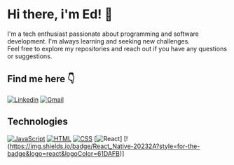 
# Hi there, i'm Ed! 👋
I'm a tech enthusiast passionate about programming and software development. I'm always learning and seeking new challenges.  
Feel free to explore my repositories and reach out if you have any questions or suggestions.
## Find me here 👇
[![Linkedin](https://img.shields.io/badge/LinkedIn-0077B5?style=for-the-badge&logo=linkedin&logoColor=white)](https://www.linkedin.com/in/developeredd/)
[![Gmail](https://img.shields.io/badge/Gmail-D14836?style=for-the-badge&logo=gmail&logoColor=white)](mailto:contactdev.edd@gmail.com)

## Technologies
[![JavaScript](https://img.shields.io/badge/JavaScript-F7DF1E?style=for-the-badge&logo=javascript&logoColor=black)](https://developer.mozilla.org/en-US/docs/Web/JavaScript)
[![HTML](https://img.shields.io/badge/HTML5-E34F26?style=for-the-badge&logo=html5&logoColor=white)](https://developer.mozilla.org/en-US/docs/Web/HTML)
[![CSS](https://img.shields.io/badge/CSS3-1572B6?style=for-the-badge&logo=css3&logoColor=white)](https://developer.mozilla.org/en-US/docs/Web/CSS)
[![React](https://img.shields.io/badge/React-20232A?style=for-the-badge&logo=react&logoColor=61DAFB)]
[!(https://img.shields.io/badge/React_Native-20232A?style=for-the-badge&logo=react&logoColor=61DAFB)]

